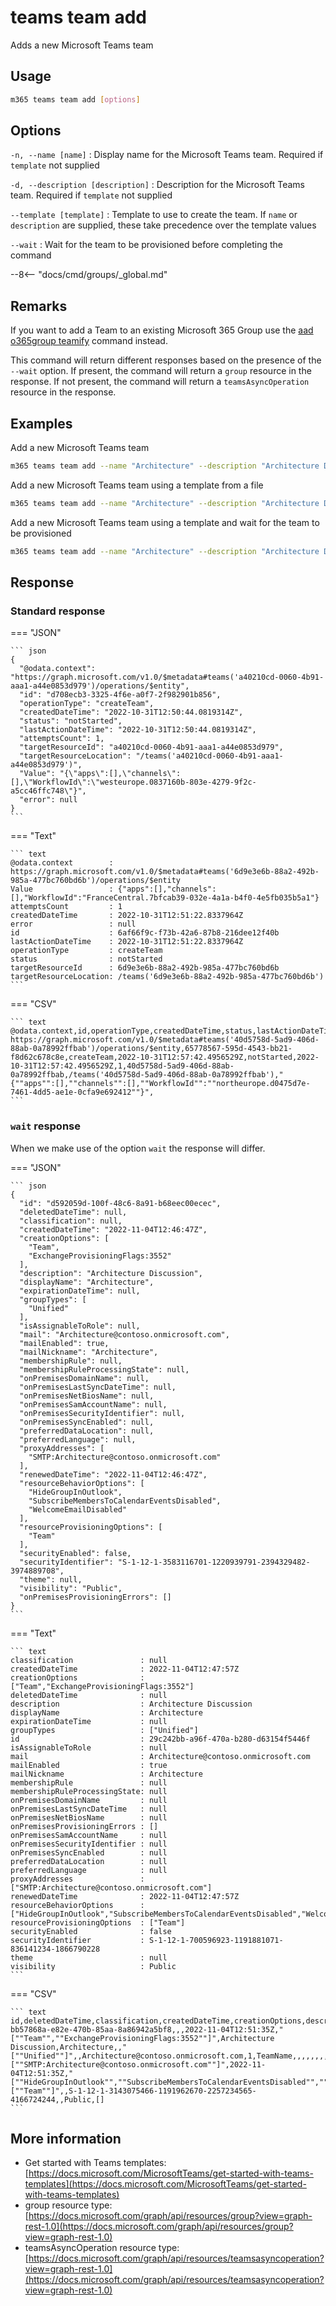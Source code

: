 # teams team add

Adds a new Microsoft Teams team

## Usage

```sh
m365 teams team add [options]
```

## Options

`-n, --name [name]`
: Display name for the Microsoft Teams team. Required if `template` not supplied

`-d, --description [description]`
: Description for the Microsoft Teams team. Required if `template` not supplied

`--template [template]`
: Template to use to create the team. If `name` or `description` are supplied, these take precedence over the template values

`--wait`
: Wait for the team to be provisioned before completing the command

--8<-- "docs/cmd/groups/_global.md"

## Remarks

If you want to add a Team to an existing Microsoft 365 Group use the [aad o365group teamify](../../aad/o365group/o365group-teamify.md) command instead.

This command will return different responses based on the presence of the `--wait` option. If present, the command will return a `group` resource in the response. If not present, the command will return a `teamsAsyncOperation` resource in the response.

## Examples

Add a new Microsoft Teams team

```sh
m365 teams team add --name "Architecture" --description "Architecture Discussion"
```

Add a new Microsoft Teams team using a template from a file

```sh
m365 teams team add --name "Architecture" --description "Architecture Discussion" --template @template.json
```

Add a new Microsoft Teams team using a template and wait for the team to be provisioned

```sh
m365 teams team add --name "Architecture" --description "Architecture Discussion" --template @template.json --wait
```

## Response

### Standard response

=== "JSON"

    ``` json
    {
      "@odata.context": "https://graph.microsoft.com/v1.0/$metadata#teams('a40210cd-0060-4b91-aaa1-a44e0853d979')/operations/$entity",
      "id": "d708ecb3-3325-4f6e-a0f7-2f982901b856",
      "operationType": "createTeam",
      "createdDateTime": "2022-10-31T12:50:44.0819314Z",
      "status": "notStarted",
      "lastActionDateTime": "2022-10-31T12:50:44.0819314Z",
      "attemptsCount": 1,
      "targetResourceId": "a40210cd-0060-4b91-aaa1-a44e0853d979",
      "targetResourceLocation": "/teams('a40210cd-0060-4b91-aaa1-a44e0853d979')",
      "Value": "{\"apps\":[],\"channels\":[],\"WorkflowId\":\"westeurope.0837160b-803e-4279-9f2c-a5cc46ffc748\"}",
      "error": null
    }
    ```

=== "Text"

    ``` text
    @odata.context        : https://graph.microsoft.com/v1.0/$metadata#teams('6d9e3e6b-88a2-492b-985a-477bc760bd6b')/operations/$entity
    Value                 : {"apps":[],"channels":[],"WorkflowId":"FranceCentral.7bfcab39-032e-4a1a-b4f0-4e5fb035b5a1"}
    attemptsCount         : 1
    createdDateTime       : 2022-10-31T12:51:22.8337964Z
    error                 : null
    id                    : 6af66f9c-f73b-42a6-87b8-216dee12f40b
    lastActionDateTime    : 2022-10-31T12:51:22.8337964Z
    operationType         : createTeam
    status                : notStarted
    targetResourceId      : 6d9e3e6b-88a2-492b-985a-477bc760bd6b
    targetResourceLocation: /teams('6d9e3e6b-88a2-492b-985a-477bc760bd6b')
    ```

=== "CSV"

    ``` text
    @odata.context,id,operationType,createdDateTime,status,lastActionDateTime,attemptsCount,targetResourceId,targetResourceLocation,Value,error
    https://graph.microsoft.com/v1.0/$metadata#teams('40d5758d-5ad9-406d-88ab-0a78992ffbab')/operations/$entity,65778567-595d-4543-bb21-f8d62c678c8e,createTeam,2022-10-31T12:57:42.4956529Z,notStarted,2022-10-31T12:57:42.4956529Z,1,40d5758d-5ad9-406d-88ab-0a78992ffbab,/teams('40d5758d-5ad9-406d-88ab-0a78992ffbab'),"{""apps"":[],""channels"":[],""WorkflowId"":""northeurope.d0475d7e-7461-4dd5-ae1e-0cfa9e692412""}",
    ```
    
### `wait` response

When we make use of the option `wait` the response will differ. 

=== "JSON"

    ``` json
    {
      "id": "d592059d-100f-48c6-8a91-b68eec00ecec",
      "deletedDateTime": null,
      "classification": null,
      "createdDateTime": "2022-11-04T12:46:47Z",
      "creationOptions": [
        "Team",
        "ExchangeProvisioningFlags:3552"
      ],
      "description": "Architecture Discussion",
      "displayName": "Architecture",
      "expirationDateTime": null,
      "groupTypes": [
        "Unified"
      ],
      "isAssignableToRole": null,
      "mail": "Architecture@contoso.onmicrosoft.com",
      "mailEnabled": true,
      "mailNickname": "Architecture",
      "membershipRule": null,
      "membershipRuleProcessingState": null,
      "onPremisesDomainName": null,
      "onPremisesLastSyncDateTime": null,
      "onPremisesNetBiosName": null,
      "onPremisesSamAccountName": null,
      "onPremisesSecurityIdentifier": null,
      "onPremisesSyncEnabled": null,
      "preferredDataLocation": null,
      "preferredLanguage": null,
      "proxyAddresses": [
        "SMTP:Architecture@contoso.onmicrosoft.com"
      ],
      "renewedDateTime": "2022-11-04T12:46:47Z",
      "resourceBehaviorOptions": [
        "HideGroupInOutlook",
        "SubscribeMembersToCalendarEventsDisabled",
        "WelcomeEmailDisabled"
      ],
      "resourceProvisioningOptions": [
        "Team"
      ],
      "securityEnabled": false,
      "securityIdentifier": "S-1-12-1-3583116701-1220939791-2394329482-3974889708",
      "theme": null,
      "visibility": "Public",
      "onPremisesProvisioningErrors": []
    }
    ```

=== "Text"

    ``` text
    classification               : null
    createdDateTime              : 2022-11-04T12:47:57Z
    creationOptions              : ["Team","ExchangeProvisioningFlags:3552"]
    deletedDateTime              : null
    description                  : Architecture Discussion
    displayName                  : Architecture
    expirationDateTime           : null
    groupTypes                   : ["Unified"]
    id                           : 29c242bb-a96f-470a-b280-d63154f5446f
    isAssignableToRole           : null
    mail                         : Architecture@contoso.onmicrosoft.com
    mailEnabled                  : true
    mailNickname                 : Architecture
    membershipRule               : null
    membershipRuleProcessingState: null
    onPremisesDomainName         : null
    onPremisesLastSyncDateTime   : null
    onPremisesNetBiosName        : null
    onPremisesProvisioningErrors : []
    onPremisesSamAccountName     : null
    onPremisesSecurityIdentifier : null
    onPremisesSyncEnabled        : null
    preferredDataLocation        : null
    preferredLanguage            : null
    proxyAddresses               : ["SMTP:Architecture@contoso.onmicrosoft.com"]
    renewedDateTime              : 2022-11-04T12:47:57Z
    resourceBehaviorOptions      : ["HideGroupInOutlook","SubscribeMembersToCalendarEventsDisabled","WelcomeEmailDisabled"]
    resourceProvisioningOptions  : ["Team"]
    securityEnabled              : false
    securityIdentifier           : S-1-12-1-700596923-1191881071-836141234-1866790228
    theme                        : null
    visibility                   : Public
    ```

=== "CSV"

    ``` text
    id,deletedDateTime,classification,createdDateTime,creationOptions,description,displayName,expirationDateTime,groupTypes,isAssignableToRole,mail,mailEnabled,mailNickname,membershipRule,membershipRuleProcessingState,onPremisesDomainName,onPremisesLastSyncDateTime,onPremisesNetBiosName,onPremisesSamAccountName,onPremisesSecurityIdentifier,onPremisesSyncEnabled,preferredDataLocation,preferredLanguage,proxyAddresses,renewedDateTime,resourceBehaviorOptions,resourceProvisioningOptions,securityEnabled,securityIdentifier,theme,visibility,onPremisesProvisioningErrors
    bb57868a-e82e-470b-85aa-8a86942a5bf8,,,2022-11-04T12:51:35Z,"[""Team"",""ExchangeProvisioningFlags:3552""]",Architecture Discussion,Architecture,,"[""Unified""]",,Architecture@contoso.onmicrosoft.com,1,TeamName,,,,,,,,,,,"[""SMTP:Architecture@contoso.onmicrosoft.com""]",2022-11-04T12:51:35Z,"[""HideGroupInOutlook"",""SubscribeMembersToCalendarEventsDisabled"",""WelcomeEmailDisabled""]","[""Team""]",,S-1-12-1-3143075466-1191962670-2257234565-4166724244,,Public,[]
    ```

## More information

- Get started with Teams templates: [https://docs.microsoft.com/MicrosoftTeams/get-started-with-teams-templates](https://docs.microsoft.com/MicrosoftTeams/get-started-with-teams-templates)
- group resource type: [https://docs.microsoft.com/graph/api/resources/group?view=graph-rest-1.0](https://docs.microsoft.com/graph/api/resources/group?view=graph-rest-1.0)
- teamsAsyncOperation resource type: [https://docs.microsoft.com/graph/api/resources/teamsasyncoperation?view=graph-rest-1.0](https://docs.microsoft.com/graph/api/resources/teamsasyncoperation?view=graph-rest-1.0)
